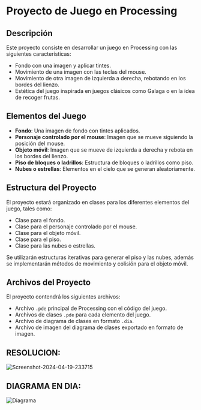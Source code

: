 # Proyecto de Juego en Processing

## Descripción
Este proyecto consiste en desarrollar un juego en Processing con las siguientes características:

- Fondo con una imagen y aplicar tintes.
- Movimiento de una imagen con las teclas del mouse.
- Movimiento de otra imagen de izquierda a derecha, rebotando en los bordes del lienzo.
- Estética del juego inspirada en juegos clásicos como Galaga o en la idea de recoger frutas.

## Elementos del Juego
- **Fondo**: Una imagen de fondo con tintes aplicados.
- **Personaje controlado por el mouse**: Imagen que se mueve siguiendo la posición del mouse.
- **Objeto móvil**: Imagen que se mueve de izquierda a derecha y rebota en los bordes del lienzo.
- **Piso de bloques o ladrillos**: Estructura de bloques o ladrillos como piso.
- **Nubes o estrellas**: Elementos en el cielo que se generan aleatoriamente.

## Estructura del Proyecto
El proyecto estará organizado en clases para los diferentes elementos del juego, tales como:

- Clase para el fondo.
- Clase para el personaje controlado por el mouse.
- Clase para el objeto móvil.
- Clase para el piso.
- Clase para las nubes o estrellas.

Se utilizarán estructuras iterativas para generar el piso y las nubes, además se implementarán métodos de movimiento y colisión para el objeto móvil.

## Archivos del Proyecto
El proyecto contendrá los siguientes archivos:

- Archivo `.pde` principal de Processing con el código del juego.
- Archivos de clases `.pde` para cada elemento del juego.
- Archivo de diagrama de clases en formato `.dia`.
- Archivo de imagen del diagrama de clases exportado en formato de imagen.

## RESOLUCION:
<img src="https://i.ibb.co/VHQ5vRz/Screenshot-2024-04-19-233715.png" alt="Screenshot-2024-04-19-233715" border="0"></br>
## DIAGRAMA EN DIA:
<img src="https://i.ibb.co/J3g4xbJ/Diagrama.jpg" alt="Diagrama" border="0">
